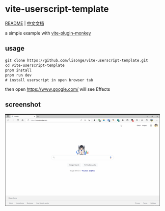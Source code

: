 # vite-userscript-template

[README](README.md) | [中文文档](README_zh.md)

a simple example with [vite-plugin-monkey](https://github.com/lisonge/vite-plugin-monkey)

## usage

```shell
git clone https://github.com/lisonge/vite-userscript-template.git
cd vite-userscript-template
pnpm install
pnpm run dev
# install userscript in open browser tab
```

then open <https://www.google.com/> will see Effects

## screenshot

![image](./screenshot/2022-05-12_00-41-42.gif)
